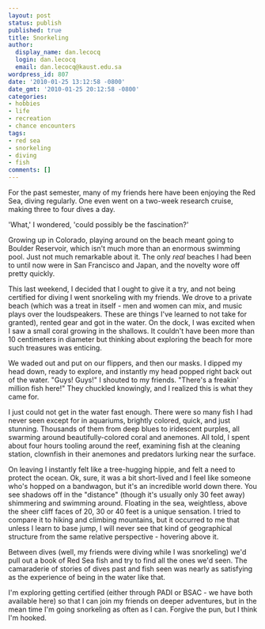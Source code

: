 ```yaml
---
layout: post
status: publish
published: true
title: Snorkeling
author:
  display_name: dan.lecocq
  login: dan.lecocq
  email: dan.lecocq@kaust.edu.sa
wordpress_id: 807
date: '2010-01-25 13:12:58 -0800'
date_gmt: '2010-01-25 20:12:58 -0800'
categories:
- hobbies
- life
- recreation
- chance encounters
tags:
- red sea
- snorkeling
- diving
- fish
comments: []
---
```

For the past semester, many of my friends here have been enjoying the Red Sea, diving regularly.  One even went on a two-week research cruise, making three to four dives a day.

'What,' I wondered, 'could possibly be the fascination?'

Growing up in Colorado, playing around on the beach meant going to Boulder Reservoir, which isn't much more than an enormous swimming pool.  Just not much remarkable about it.  The only _real_ beaches I had been to until now were in San Francisco and Japan, and the novelty wore off pretty quickly.

This last weekend, I decided that I ought to give it a try, and not being certified for diving I went snorkeling with my friends.  We drove to a private beach (which was a treat in itself - men and women can mix, and music plays over the loudspeakers.  These are things I've learned to not take for granted), rented gear and got in the water.  On the dock, I was excited when I saw a small coral growing in the shallows.  It couldn't have been more than 10 centimeters in diameter but thinking about exploring the beach for more such treasures was enticing.

We waded out and put on our flippers, and then our masks.  I dipped my head down, ready to explore, and instantly my head popped right back out of the water.  "Guys! Guys!" I shouted to my friends.  "There's a freakin' million fish here!"  They chuckled knowingly, and I realized this is what they came for.

I just could not get in the water fast enough.  There were so many fish I had never seen except for in aquariums, brightly colored, quick, and just stunning.  Thousands of them from deep blues to iridescent purples, all swarming around beautifully-colored coral and anemones.  All told, I spent about four hours tooling around the reef, examining fish at the cleaning station, clownfish in their anemones and predators lurking near the surface.

On leaving I instantly felt like a tree-hugging hippie, and felt a need to protect the ocean.  Ok, sure, it was a bit short-lived and I feel like someone who's hopped on a bandwagon, but it's an incredible world down there.  You see shadows off in the "distance" (though it's usually only 30 feet away) shimmering and swimming around.  Floating in the sea, weightless, above the sheer cliff faces of 20, 30 or 40 feet is a unique sensation.  I tried to compare it to hiking and climbing mountains, but it occurred to me that unless I learn to base jump, I will never see that kind of geographical structure from the same relative perspective - hovering above it.

Between dives (well, my friends were diving while I was snorkeling) we'd pull out a book of Red Sea fish and try to find all the ones we'd seen.  The camaraderie of stories of dives past and fish seen was nearly as satisfying as the experience of being in the water like that.

I'm exploring getting certified (either through PADI or BSAC - we have both available here) so that I can join my friends on deeper adventures, but in the mean time I'm going snorkeling as often as I can.  Forgive the pun, but I think I'm hooked.
